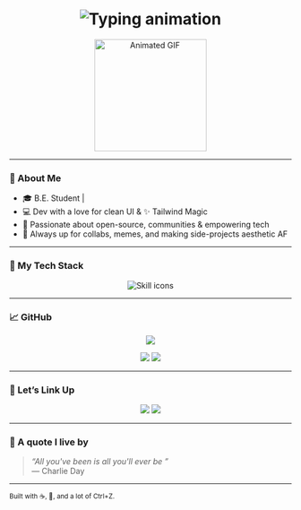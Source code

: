 
<h1 align="center">
  <img src="https://readme-typing-svg.herokuapp.com?font=Pacifico&size=30&duration=2000&pause=50&color=F2A6E3&center=true&vCenter=true&width=435&lines=Hey+there!+I'm+Disha+%F0%9F%91%8B;;Dev+%E2%9C%A8;Open+Source+%F0%9F%8C%8E" alt="Typing animation" />
</h1>

<p align="center">
  <img src="https://media.giphy.com/media/nb4cCMF3n0Pug/giphy.gif" width="200px" alt="Animated GIF" />
</p>

---

### 🌷 About Me

- 🎓 B.E. Student |
- 💻 Dev with a love for clean UI & ✨ Tailwind Magic
- 🌸 Passionate about open-source, communities & empowering tech
- 💬 Always up for collabs, memes, and making side-projects aesthetic AF

---

### 🌸 My Tech Stack

<p align="center">
  <img src="https://skillicons.dev/icons?i=html,css,js,react,threejs,tailwind,git,github,blender,java,vscode,figma&perline=12" alt="Skill icons" />
</p>

---

### 📈 GitHub 

<p align="center">
  <img src="https://github-readme-streak-stats.herokuapp.com?user=DishaA06&theme=tokyonight&date_format=M%20j%5B%2C%20Y%5D&ring=ff90b3&fire=ffa5d8&currStreakLabel=ffc6e0&border=DDDDDD00" />
</p>

<p align="center">
  <img src="https://github-readme-stats.vercel.app/api?username=DishaA06&show_icons=true&theme=bubblegum&icon_color=ff90b3&title_color=ffa5d8&hide_border=true" />
  <img src="https://github-readme-stats.vercel.app/api/top-langs/?username=DishaA06&layout=compact&theme=bubblegum&hide_border=true" />
</p>

---

### 💌 Let’s Link Up

<p align="center">
  <a href="https://www.linkedin.com/in/disha-oza/"><img src="https://img.shields.io/badge/LinkedIn-DishaOza-blue?style=for-the-badge&logo=linkedin" /></a>
  <a href="mailto:doza57524@gmail.com"><img src="https://img.shields.io/badge/Email-Hit+me+up!-ff69b4?style=for-the-badge&logo=gmail" /></a>
</p>

---

### 🌼 A quote I live by

> _“All you've been is all you'll ever be ”_  
> — Charlie Day

---

<sub align="center">
Built with ☕, 🍪, and a lot of Ctrl+Z.
</sub>
